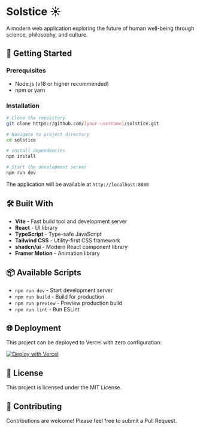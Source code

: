 # Solstice ☀️

A modern web application exploring the future of human well-being through science, philosophy, and culture.

## 🚀 Getting Started

### Prerequisites

- Node.js (v18 or higher recommended)
- npm or yarn

### Installation

```bash
# Clone the repository
git clone https://github.com/[your-username]/solstice.git

# Navigate to project directory
cd solstice

# Install dependencies
npm install

# Start the development server
npm run dev
```

The application will be available at `http://localhost:8080`

## 🛠 Built With

- **Vite** - Fast build tool and development server
- **React** - UI library
- **TypeScript** - Type-safe JavaScript
- **Tailwind CSS** - Utility-first CSS framework
- **shadcn/ui** - Modern React component library
- **Framer Motion** - Animation library

## 📦 Available Scripts

- `npm run dev` - Start development server
- `npm run build` - Build for production
- `npm run preview` - Preview production build
- `npm run lint` - Run ESLint

## 🌐 Deployment

This project can be deployed to Vercel with zero configuration:

[![Deploy with Vercel](https://vercel.com/button)](https://vercel.com/new/clone?repository-url=https://github.com/[your-username]/solstice)

## 📄 License

This project is licensed under the MIT License.

## 🤝 Contributing

Contributions are welcome! Please feel free to submit a Pull Request.